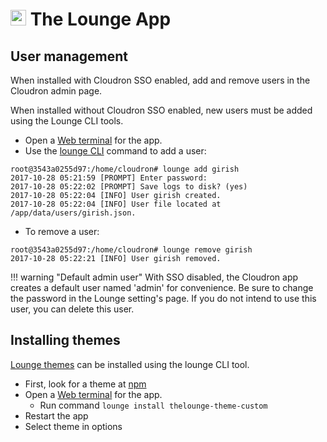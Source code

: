 # <img src="/documentation/img/thelounge-logo.png" width="25px"> The Lounge App

## User management

When installed with Cloudron SSO enabled, add and remove users in the Cloudron
admin page.

When installed without Cloudron SSO enabled, new users must be added using
the Lounge CLI tools.

* Open a [Web terminal](/documentation/apps/#web-terminal) for the app.
* Use the [lounge CLI](https://thelounge.github.io/docs/server/users.html) command
  to add a user:

```
root@3543a0255d97:/home/cloudron# lounge add girish
2017-10-28 05:21:59 [PROMPT] Enter password:
2017-10-28 05:22:02 [PROMPT] Save logs to disk? (yes)
2017-10-28 05:22:04 [INFO] User girish created.
2017-10-28 05:22:04 [INFO] User file located at /app/data/users/girish.json.
```

* To remove a user:

```
root@3543a0255d97:/home/cloudron# lounge remove girish
2017-10-28 05:22:21 [INFO] User girish removed.
```

!!! warning "Default admin user"
    With SSO disabled, the Cloudron app creates a default user named 'admin'
    for convenience. Be sure to change the password in the Lounge setting's
    page. If you do not intend to use this user, you can delete this user.


## Installing themes

[Lounge themes](https://thelounge.github.io/docs/plugins/themes.html) can be
installed using the lounge CLI tool.

* First, look for a theme at [npm](https://www.npmjs.com/search?q=keywords%3Athelounge-theme)
* Open a [Web terminal](/documentation/apps/#web-terminal) for the app.
    * Run command `lounge install thelounge-theme-custom`
* Restart the app
* Select theme in options

